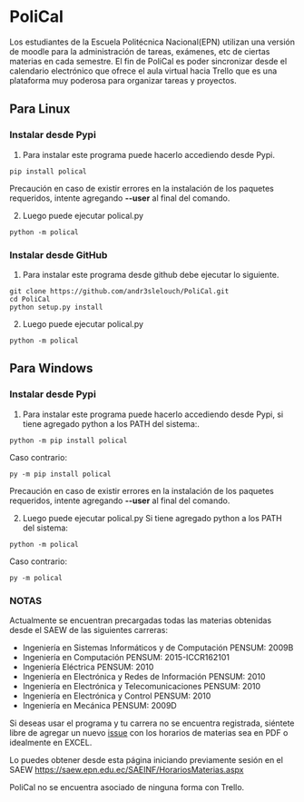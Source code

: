 # PoliCal

Los estudiantes de la Escuela Politécnica Nacional(EPN) utilizan una versión de moodle para la administración de tareas, exámenes, etc de ciertas materias en cada semestre.
El fin de PoliCal es poder sincronizar desde el calendario electrónico que ofrece el aula virtual hacia Trello que es una plataforma muy poderosa para organizar tareas y proyectos.
## Para Linux
### Instalar desde Pypi

1. Para instalar este programa puede hacerlo accediendo desde Pypi.
```
pip install polical
```
Precaución en caso de existir errores en la instalación de los paquetes requeridos, intente agregando **--user** al final del comando.

2. Luego puede ejecutar polical.py
```
python -m polical
```
### Instalar desde GitHub

1. Para instalar este programa desde github debe ejecutar lo siguiente.
```
git clone https://github.com/andr3slelouch/PoliCal.git
cd PoliCal
python setup.py install
```
2. Luego puede ejecutar polical.py
```
python -m polical
```
## Para Windows
### Instalar desde Pypi
1. Para instalar este programa puede hacerlo accediendo desde Pypi, si tiene agregado python a los PATH del sistema:.
```
python -m pip install polical
```
Caso contrario:
```
py -m pip install polical
```
Precaución en caso de existir errores en la instalación de los paquetes requeridos, intente agregando **--user** al final del comando.

2. Luego puede ejecutar polical.py
Si tiene agregado python a los PATH del sistema:
```
python -m polical
```
Caso contrario:
```
py -m polical
```

### NOTAS
Actualmente se encuentran precargadas todas las materias obtenidas desde el SAEW de las siguientes carreras:
- Ingeniería en Sistemas Informáticos y de Computación PENSUM: 2009B
- Ingeniería en Computación PENSUM: 2015-ICCR162101
- Ingeniería Eléctrica PENSUM: 2010
- Ingeniería en Electrónica y Redes de Información PENSUM: 2010
- Ingeniería en Electrónica y Telecomunicaciones PENSUM: 2010
- Ingeniería en Electrónica y Control PENSUM: 2010
- Ingeniería en Mecánica PENSUM: 2009D

Si deseas usar el programa y tu carrera no se encuentra registrada, siéntete libre de agregar un nuevo [issue](https://github.com/andr3slelouch/PoliCal/issues/new) con los horarios de materias sea en PDF o idealmente en EXCEL.

Lo puedes obtener desde esta página iniciando previamente sesión en el SAEW https://saew.epn.edu.ec/SAEINF/HorariosMaterias.aspx

PoliCal no se encuentra asociado de ninguna forma con Trello.
